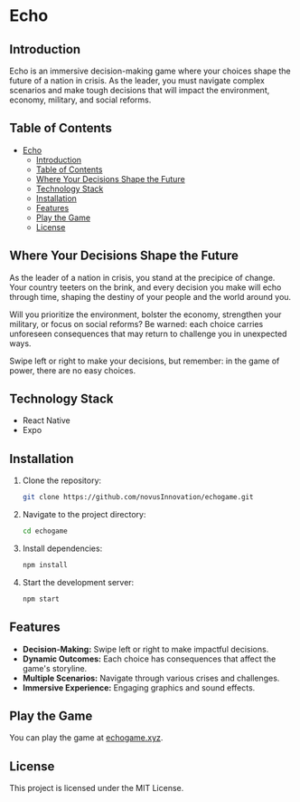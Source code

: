 # Echo

## Introduction

Echo is an immersive decision-making game where your choices shape the future of a nation in crisis. As the leader, you must navigate complex scenarios and make tough decisions that will impact the environment, economy, military, and social reforms.

## Table of Contents

- [Echo](#echo)
  - [Introduction](#introduction)
  - [Table of Contents](#table-of-contents)
  - [Where Your Decisions Shape the Future](#where-your-decisions-shape-the-future)
  - [Technology Stack](#technology-stack)
  - [Installation](#installation)
  - [Features](#features)
  - [Play the Game](#play-the-game)
  - [License](#license)

## Where Your Decisions Shape the Future

As the leader of a nation in crisis, you stand at the precipice of change. Your country teeters on the brink, and every decision you make will echo through time, shaping the destiny of your people and the world around you.

Will you prioritize the environment, bolster the economy, strengthen your military, or focus on social reforms? Be warned: each choice carries unforeseen consequences that may return to challenge you in unexpected ways.

Swipe left or right to make your decisions, but remember: in the game of power, there are no easy choices.

## Technology Stack

- React Native
- Expo

## Installation

1. Clone the repository:
    ```bash
    git clone https://github.com/novusInnovation/echogame.git
    ```
2. Navigate to the project directory:
    ```bash
    cd echogame
    ```
3. Install dependencies:
    ```bash
    npm install
    ```
4. Start the development server:
    ```bash
    npm start
    ```

## Features

- **Decision-Making:** Swipe left or right to make impactful decisions.
- **Dynamic Outcomes:** Each choice has consequences that affect the game's storyline.
- **Multiple Scenarios:** Navigate through various crises and challenges.
- **Immersive Experience:** Engaging graphics and sound effects.

## Play the Game

You can play the game at [echogame.xyz](https://echogame.xyz).

## License

This project is licensed under the MIT License.
